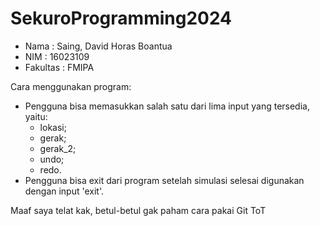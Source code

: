 # SekuroProgramming2024
- Nama     : Saing, David Horas Boantua
- NIM      : 16023109
- Fakultas : FMIPA

Cara menggunakan program:
- Pengguna bisa memasukkan salah satu dari lima input yang tersedia, yaitu:
  - lokasi;
  - gerak;
  - gerak_2;
  - undo;
  - redo.
- Pengguna bisa exit dari program setelah simulasi selesai digunakan dengan input 'exit'. 

Maaf saya telat kak, betul-betul gak paham cara pakai Git ToT
